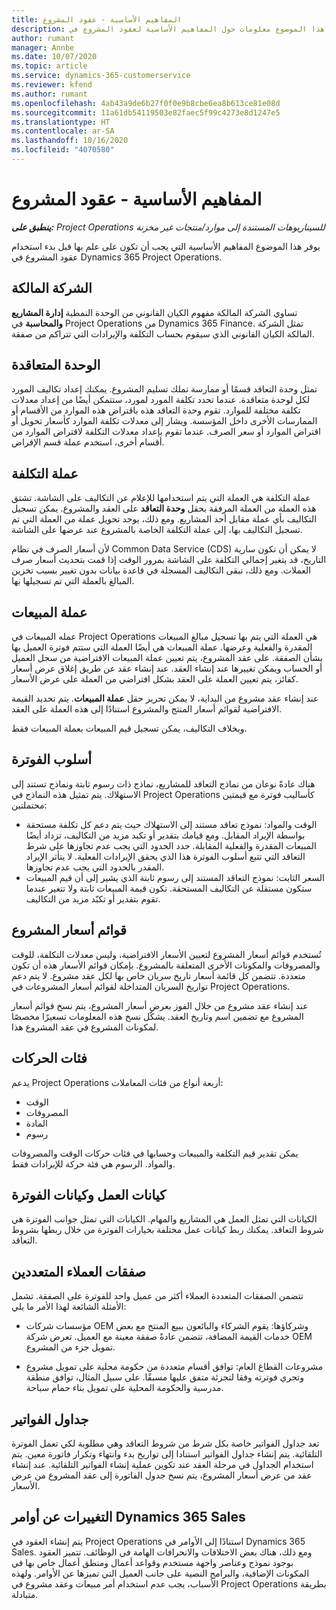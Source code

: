 ```yaml
---
title: المفاهيم الأساسية - عقود المشروع
description: يوفر هذا الموضوع معلومات حول المفاهيم الأساسية لعقود المشروع في Project Operations.
author: rumant
manager: Annbe
ms.date: 10/07/2020
ms.topic: article
ms.service: dynamics-365-customerservice
ms.reviewer: kfend
ms.author: rumant
ms.openlocfilehash: 4ab43a9de6b27f0f0e9b8cbe6ea8b613ce81e08d
ms.sourcegitcommit: 11a61db54119503e82faec5f99c4273e8d1247e5
ms.translationtype: HT
ms.contentlocale: ar-SA
ms.lasthandoff: 10/16/2020
ms.locfileid: "4070580"
---
```

# <a name="key-concepts---project-contracts"></a>المفاهيم الأساسية - عقود المشروع

_**ينطبق على:** Project Operations للسيناريوهات المستندة إلى موارد/منتجات غير مخزنة‬_

يوفر هذا الموضوع المفاهيم الأساسية التي يجب أن تكون على علم بها قبل بدء استخدام عقود المشروع في Dynamics 365 Project Operations.

## <a name="owning-company"></a>الشركة المالكة

تساوي الشركة المالكة مفهوم الكيان القانوني من الوحدة النمطية **إدارة المشاريع والمحاسبة** في Project Operations من Dynamics 365 Finance. تمثل الشركة المالكة الكيان القانوني الذي سيقوم بحساب التكلفة والإيرادات التي تتراكم من صفقة.

## <a name="contracting-unit"></a>الوحدة المتعاقدة

تمثل وحدة التعاقد قسمًا أو ممارسة تملك تسليم المشروع. يمكنك إعداد تكاليف المورد لكل لوحدة متعاقدة. عندما تحدد تكلفة المورد لمورد، ستتمكن أيضًا من إعداد معدلات تكلفة مختلفة للموارد. تقوم وحدة التعاقد هذه باقتراض هذه الموارد من الأقسام أو الممارسات الأخرى داخل المؤسسة. ويشار إلى معدلات تكلفة الموارد كأسعار تحويل أو اقتراض الموارد أو سعر الصرف. عندما تقوم بإعداد معدلات التكلفة لاقتراض الموارد من أقسام أخرى، استخدم عملة قسم الإقراض.

## <a name="cost-currency"></a>عملة التكلفة

عملة التكلفة هي العملة التي يتم استخدامها للإعلام عن التكاليف على الشاشة. تشتق هذه العملة من العملة المرفقة بحقل **وحدة التعاقد** على العقد والمشروع. يمكن تسجيل التكاليف بأي عملة مقابل أحد المشاريع. ومع ذلك، يوجد تحويل عملة من العملة التي تم تسجيل التكاليف بها، إلى عملة التكلفة الخاصة بالمشروع عند عرضها على الشاشة.

لأن أسعار الصرف في نظام Common Data Service (CDS) لا يمكن أن تكون سارية التاريخ، قد يتغير إجمالي التكلفة على الشاشة بمرور الوقت إذا قمت بتحديث أسعار صرف العملات. ومع ذلك، تبقى التكاليف المسجلة في قاعدة بيانات بدون تغيير بسبب تخزين المبالغ بالعملة التي تم تسجيلها بها.

## <a name="sales-currency"></a>عملة المبيعات

عمله المبيعات في Project Operations هي العملة التي يتم بها تسجيل مبالغ المبيعات المقدرة والفعلية وعرضها. عملة المبيعات هي أيضًا العملة التي ستتم فوترة العميل بها بشأن الصفقة. على عقد المشروع، يتم تعيين عملة المبيعات الافتراضية من سجل العميل أو الحساب ويمكن تغييرها عند إنشاء العقد. عند إنشاء عقد عن طريق إغلاق عرض أسعار كفائز، يتم تعيين العملة على العقد بشكل افتراضي من العملة على عرض الأسعار.

عند إنشاء عقد مشروع من البداية، لا يمكن تحرير حقل **عملة المبيعات**. يتم تحديد القيمة الافتراضية لقوائم أسعار المنتج والمشروع استنادًا إلى هذه العملة على العقد.

وبخلاف التكاليف، يمكن تسجيل قيم المبيعات بعملة المبيعات فقط.

## <a name="billing-method"></a>أسلوب الفوترة

هناك عادةً نوعان من نماذج التعاقد للمشاريع، نماذج ذات رسوم ثابتة ونماذج تستند إلى الاستهلاك. يتم تمثيل هذه النماذج في Project Operations كأساليب فوترة مع قيمتين محتملتين:

- الوقت والمواد: نموذج تعاقد مستند إلى الاستهلاك حيث يتم دعم كل تكلفة مستحقة بواسطة الإيراد المقابل. ومع قيامك بتقدير أو تكبد مزيد من التكاليف، تزداد أيضًا المبيعات المقدرة والفعلية المقابلة. حدد الحدود التي يجب عدم تجاوزها على شرط التعاقد التي تتبع أسلوب الفوترة هذا الذي يحقق الإيرادات الفعلية. لا يتأثر الإيراد المقدر بالحدود التي يجب عدم تجاوزها.
- السعر الثابت: نموذج التعاقد المستند إلى رسوم ثابتة الذي يشير إلى أن قيم المبيعات ستكون مستقلة عن التكاليف المستحقة. تكون قيمة المبيعات ثابتة ولا تتغير عندما تقوم بتقدير أو تكبّد مزيد من التكاليف.

## <a name="project-price-lists"></a>قوائم أسعار المشروع

تُستخدم قوائم أسعار المشروع لتعيين الأسعار الافتراضية، وليس معدلات التكلفة، للوقت والمصروفات والمكونات الأخرى المتعلقة بالمشروع. بإمكان قوائم الأسعار هذه أن تكون متعددة. تتضمن كل قائمة أسعار تاريخ سريان خاص بها لكل عقد مشروع. لا يتم دعم تواريخ السريان المتداخلة لقوائم أسعار المشروعات في Project Operations.

عند إنشاء عقد مشروع من خلال الفوز بعرض أسعار المشروع، يتم نسخ قوائم أسعار المشروع مع تضمين اسم وتاريخ العقد. يشكّل نسخ هذه المعلومات تسعيرًا مخصصًا لمكونات المشروع في عقد المشروع هذا.

## <a name="transaction-classes"></a>فئات الحركات

يدعم Project Operations أربعة أنواع من فئات المعاملات:

- الوقت
- المصروفات
- المادة
- رسوم

يمكن تقدير قيم التكلفة والمبيعات وحسابها في فئات حركات الوقت والمصروفات والمواد. الرسوم هي فئة حركة للإيرادات فقط.

## <a name="work-entities-and-billing-entities"></a>كيانات العمل وكيانات الفوترة

الكيانات التي تمثل العمل هي المشاريع والمهام. الكيانات التي تمثل جوانب الفوترة هي شروط التعاقد. يمكنك ربط كيانات عمل مختلفة بخيارات الفوترة من خلال ربطها بشروط التعاقد.

## <a name="multi-customer-deals"></a>صفقات العملاء المتعددين

تتضمن الصفقات المتعددة العملاء أكثر من عميل واحد للفوترة على الصفقة. تشمل الأمثلة الشائعة لهذا الأمر ما يلي:

- مؤسسات شركات OEM وشركاؤها: يقوم الشركاء والبائعون ببيع المنتج مع بعض خدمات القيمة المضافة، تتضمن عادةً صفقة معينة مع العميل. تعرض شركة OEM تمويل جزء من المشروع. 

- مشروعات القطاع العام: توافق أقسام متعددة من حكومة محلية على تمويل مشروع وتجري فوترته وفقا لتجزئة متفق عليها مسبقًا. على سبيل المثال، توافق منطقة مدرسية والحكومة المحلية على تمويل بناء حمام سباحة.

## <a name="invoice-schedules"></a>جداول الفواتير

تعد جداول الفواتير خاصة بكل شرط من شروط التعاقد وهي مطلوبة لكي تعمل الفوترة التلقائية. يتم إنشاء جداول الفواتير استنادا إلى تواريخ بدء وانتهاء وتكرار فاتورة معين. يتم استخدام الجداول في مرحلة العقد عند تكوين عملية إنشاء الفواتير التلقائية. عند إنشاء عقد من عرض أسعار المشروع، يتم نسخ جدول الفاتورة إلى عقد المشروع من عرض الأسعار.

## <a name="changes-from-dynamics-365-sales-orders"></a>التغييرات عن أوامر Dynamics 365 Sales

يتم إنشاء العقود في Project Operations استنادًا إلى الأوامر في Dynamics 365 Sales. ومع ذلك، هناك بعض الاختلافات والانحرافات الهامة في الوظائف. تتميز العقود بوجود نموذج وعناصر واجهة مستخدم وقواعد أعمال ومنطق أعمال خاص بها في المكونات الإضافية، والبرامج النصية على جانب العميل التي تميزها عن الأوامر. ولهذه الأسباب، يجب عدم استخدام أمر مبيعات وعقد مشروع في Project Operations بطريقة متبادلة.
